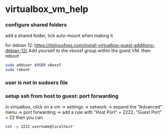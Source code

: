 # virtualbox_vm_help

### configure shared folders
add a shared folder, tick auto-mount when making it 

for debian 12: https://itslinuxfoss.com/install-virtualbox-guest-additions-debian-12/
Add yourself to the vboxsf group within the guest VM.
then reboot
```bash
sudo adduser $USER vboxsf
sudo reboot
```

### user is not in sudoers file


### setup ssh from host to guest: port forwarding 
in virtualbox, click on a vm -> settings -> network -> expand the "Advanced" menu -> port forwarding -> add a rule with "Host Port" = 2222, "Guest Port" = 22
then you can 
```bash
ssh -p 2222 username@localhost"
```

